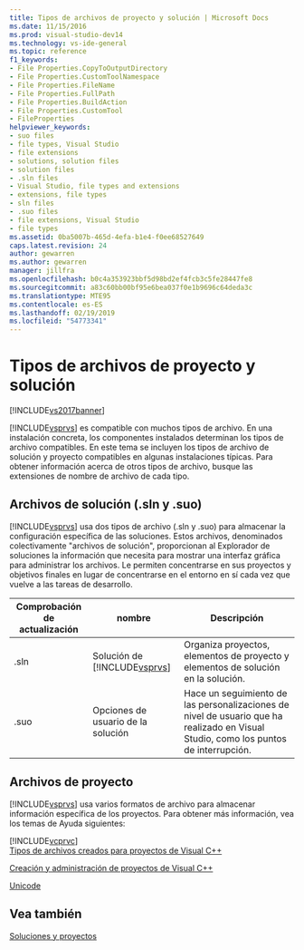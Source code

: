 ```yaml
---
title: Tipos de archivos de proyecto y solución | Microsoft Docs
ms.date: 11/15/2016
ms.prod: visual-studio-dev14
ms.technology: vs-ide-general
ms.topic: reference
f1_keywords:
- File Properties.CopyToOutputDirectory
- File Properties.CustomToolNamespace
- File Properties.FileName
- File Properties.FullPath
- File Properties.BuildAction
- File Properties.CustomTool
- FileProperties
helpviewer_keywords:
- suo files
- file types, Visual Studio
- file extensions
- solutions, solution files
- solution files
- .sln files
- Visual Studio, file types and extensions
- extensions, file types
- sln files
- .suo files
- file extensions, Visual Studio
- file types
ms.assetid: 0ba5007b-465d-4efa-b1e4-f0ee68527649
caps.latest.revision: 24
author: gewarren
ms.author: gewarren
manager: jillfra
ms.openlocfilehash: b0c4a353923bbf5d98bd2ef4fcb3c5fe28447fe8
ms.sourcegitcommit: a83c60bb00bf95e6bea037f0e1b9696c64deda3c
ms.translationtype: MTE95
ms.contentlocale: es-ES
ms.lasthandoff: 02/19/2019
ms.locfileid: "54773341"
---
```

# <a name="project-and-solution-file-types"></a>Tipos de archivos de proyecto y solución
[!INCLUDE[vs2017banner](../../includes/vs2017banner.md)]

  
[!INCLUDE[vsprvs](../../includes/vsprvs-md.md)] es compatible con muchos tipos de archivo. En una instalación concreta, los componentes instalados determinan los tipos de archivo compatibles. En este tema se incluyen los tipos de archivo de solución y proyecto compatibles en algunas instalaciones típicas. Para obtener información acerca de otros tipos de archivo, busque las extensiones de nombre de archivo de cada tipo.  
  
## <a name="solution-files-sln-and-suo"></a>Archivos de solución (.sln y .suo)  
 [!INCLUDE[vsprvs](../../includes/vsprvs-md.md)] usa dos tipos de archivo (.sln y .suo) para almacenar la configuración específica de las soluciones. Estos archivos, denominados colectivamente "archivos de solución", proporcionan al Explorador de soluciones la información que necesita para mostrar una interfaz gráfica para administrar los archivos. Le permiten concentrarse en sus proyectos y objetivos finales en lugar de concentrarse en el entorno en sí cada vez que vuelve a las tareas de desarrollo.  
  
|Comprobación de actualización|nombre|Descripción|  
|---------------|----------|-----------------|  
|.sln|Solución de [!INCLUDE[vsprvs](../../includes/vsprvs-md.md)]|Organiza proyectos, elementos de proyecto y elementos de solución en la solución.|  
|.suo|Opciones de usuario de la solución|Hace un seguimiento de las personalizaciones de nivel de usuario que ha realizado en Visual Studio, como los puntos de interrupción.|  
  
## <a name="project-files"></a>Archivos de proyecto  
 [!INCLUDE[vsprvs](../../includes/vsprvs-md.md)] usa varios formatos de archivo para almacenar información específica de los proyectos. Para obtener más información, vea los temas de Ayuda siguientes:  
  
 [!INCLUDE[vcprvc](../../includes/vcprvc-md.md)]  
 [Tipos de archivos creados para proyectos de Visual C++](http://msdn.microsoft.com/library/2b0ee2e0-ae81-4185-9bb9-11da3c99a283)  
  
 [Creación y administración de proyectos de Visual C++](http://msdn.microsoft.com/library/11003cd8-9046-4630-a189-a32bf3b88047)  
  
 [Unicode](http://msdn.microsoft.com/library/1002004b-4113-4380-bf63-e1570934b793)  
  
## <a name="see-also"></a>Vea también  
 [Soluciones y proyectos](../../ide/solutions-and-projects-in-visual-studio.md)
